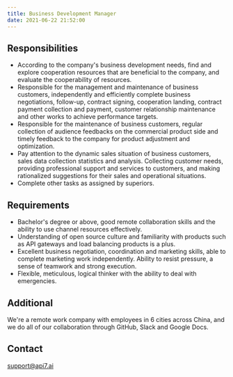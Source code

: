 ```yaml
---
title: Business Development Manager
date: 2021-06-22 21:52:00
---
```


## Responsibilities

- According to the company's business development needs, find and explore cooperation resources that are beneficial to the company, and evaluate the cooperability of resources.
- Responsible for the management and maintenance of business customers, independently and efficiently complete business negotiations, follow-up, contract signing, cooperation landing, contract payment collection and payment, customer relationship maintenance and other works to achieve performance targets.
- Responsible for the maintenance of business customers, regular collection of audience feedbacks on the commercial product side and timely feedback to the company for product adjustment and optimization.
- Pay attention to the dynamic sales situation of business customers, sales data collection statistics and analysis. Collecting customer needs, providing professional support and services to customers, and making rationalized suggestions for their sales and operational situations.
- Complete other tasks as assigned by superiors.

## Requirements

- Bachelor's degree or above, good remote collaboration skills and the ability to use channel resources effectively.
- Understanding of open source culture and familiarity with products such as API gateways and load balancing products is a plus.
- Excellent business negotiation, coordination and marketing skills, able to complete marketing work independently. Ability to resist pressure, a sense of teamwork and strong execution.
- Flexible, meticulous, logical thinker with the ability to deal with emergencies.

## Additional

We're a remote work company with employees in 6 cities across China, and we do all of our collaboration through GitHub, Slack and Google Docs.

## Contact

[support@api7.ai](mailto:support@api7.ai)
